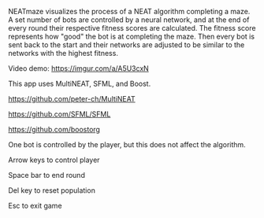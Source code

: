 NEATmaze visualizes the process of a NEAT algorithm completing a maze. A set number of bots are controlled by a neural network, 
and at the end of every round their respective fitness scores are calculated. The fitness score represents how "good" the bot is 
at completing the maze. Then every bot is sent back to the start and their networks are adjusted to be similar to the networks 
with the highest fitness. 

Video demo: https://imgur.com/a/A5U3cxN

This app uses MultiNEAT, SFML, and Boost.

https://github.com/peter-ch/MultiNEAT

https://github.com/SFML/SFML

https://github.com/boostorg

One bot is controlled by the player, but this does not affect the algorithm.

Arrow keys to control player

Space bar to end round

Del key to reset population

Esc to exit game
